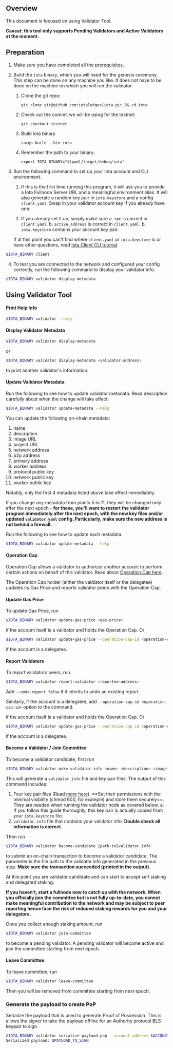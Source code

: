 ## Overview

This document is focused on using Validator Tool.

**Caveat: this tool only supports Pending Validators and Active Validators at the moment.**

## Preparation

1. Make sure you have completed all the [prerequisites](https://docs.iota.io/devnet/build/install).

2. Build the `iota` binary, which you will need for the genesis ceremony. This step can be done on any machine you like. It does not have to be done on the machine on which you will run the validator.

   1. Clone the git repo:

          git clone git@github.com:iotaledger/iota.git && cd iota

   2. Check out the commit we will be using for the testnet:

          git checkout testnet

   3. Build iota binary

          cargo build --bin iota

   4. Remember the path to your binary:

          export IOTA_BINARY="$(pwd)/target/debug/iota"

3. Run the following command to set up your Iota account and CLI environment.

   1. If this is the first time running this program, it will ask you to provide a Iota Fullnode Server URL and a meaningful environment alias. It will also generate a random key pair in `iota.keystore` and a config `client.yaml`. Swap in your validator account key if you already have one.

   2. If you already set it up, simply make sure
      a. `rpc` is correct in `client.yaml`.
      b. `active_address` is correct in `client.yaml`.
      b. `iota.keystore` contains your account key pair.

   If at this point you can't find where `client.yaml` or `iota.keystore` is or have other questions, read [Iota Client CLI tutorial](https://docs.iota.io/devnet/build/cli-client).

```bash
$IOTA_BINARY client
```

4. To test you are connected to the network and configured your config correctly, run the following command to display your validator info.

```bash
$IOTA_BINARY validator display-metadata
```

## Using Validator Tool

#### Print Help Info

```bash
$IOTA_BINARY validator --help
```

#### Display Validator Metadata

```bash
$IOTA_BINARY validator display-metadata
```

or

```bash
$IOTA_BINARY validator display-metadata <validator-address>
```

to print another validator's information.

#### Update Validator Metadata

Run the following to see how to update validator metadata. Read description carefully about when the change will take effect.

```bash
$IOTA_BINARY validator update-metadata --help
```

You can update the following on-chain metadata:

1. name
2. description
3. image URL
4. project URL
5. network address
6. p2p address
7. primary address
8. worker address
9. protocol public key
10. network public key
11. worker public key

Notably, only the first 4 metadata listed above take effect immediately.

If you change any metadata from points 5 to 11, they will be changed only after the next epoch - **for these, you'll want to restart the validator program immediately after the next epoch, with the new key files and/or updated `validator.yaml` config. Particularly, make sure the new address is not behind a firewall.**

Run the following to see how to update each metadata.

```bash
$IOTA_BINARY validator update-metadata --help
```

#### Operation Cap

Operation Cap allows a validator to authorizer another account to perform certain actions on behalf of this validator. Read about [Operation Cap here](./validator-operation/validator-tasks#operation-cap).

The Operation Cap holder (either the valdiator itself or the delegatee) updates its Gas Price and reports validator peers with the Operation Cap.

#### Update Gas Price

To update Gas Price, run

```bash
$IOTA_BINARY validator update-gas-price <gas-price>
```

if the account itself is a validator and holds the Operation Cap. Or

```bash
$IOTA_BINARY validator update-gas-price --operation-cap-id <operation-cap-id> <gas-price>
```

if the account is a delegatee.

#### Report Validators

To report validators peers, run

```bash
$IOTA_BINARY validator report-validator <reportee-address>
```

Add `--undo-report false` if it intents to undo an existing report.

Similarly, if the account is a delegatee, add `--operation-cap-id <operation-cap-id>` option to the command.

if the account itself is a validator and holds the Operation Cap. Or

```bash
$IOTA_BINARY validator update-gas-price --operation-cap-id <operation-cap-id> <gas-price>
```

if the account is a delegatee.

#### Become a Validator / Join Committee

To become a validator candidate, first run

```bash
$IOTA_BINARY validator make-validator-info <name> <description> <image-url> <project-url> <host-name> <gas_price>
```

This will generate a `validator.info` file and key pair files. The output of this command includes:

1. Four key pair files (Read [more here](./validator-operation/validator-tasks/#key-management)). ==Set their permissions with the minimal visibility (chmod 600, for example) and store them securely==. They are needed when running the validator node as covered below.
   a. If you follow this guide thoroughly, this key pair is actually copied from your `iota.keystore` file.
2. `validator.info` file that contains your validator info. **Double check all information is correct**.

Then run

```bash
$IOTA_BINARY validator become-candidate {path-to}validator.info
```

to submit an on-chain transaction to become a validator candidate. The parameter is the file path to the validator.info generated in the previous step. **Make sure the transaction succeeded (printed in the output).**

At this point you are validator candidate and can start to accept self staking and delegated staking.

**If you haven't, start a fullnode now to catch up with the network. When you officially join the committee but is not fully up-to-date, you cannot make meaningful contribution to the network and may be subject to peer reporting hence face the risk of reduced staking rewards for you and your delegators.**

Once you collect enough staking amount, run

```bash
$IOTA_BINARY validator join-committee
```

to become a pending validator. A pending validator will become active and join the committee starting from next epoch.

#### Leave Committee

To leave committee, run

```bash
$IOTA_BINARY validator leave-committee
```

Then you will be removed from committee starting from next epoch.

### Generate the payload to create PoP

Serialize the payload that is used to generate Proof of Possession. This is allows the signer to take the payload offline for an Authority protocol BLS keypair to sign.

```bash
$IOTA_BINARY validator serialize-payload-pop --account-address $ACCOUNT_ADDRESS --protocol-public-key $BLS_PUBKEY
Serialized payload: $PAYLOAD_TO_SIGN
```
